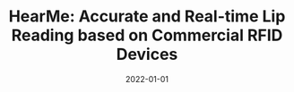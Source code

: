 ---
title: "HearMe: Accurate and Real-time Lip Reading based on Commercial
RFID Devices"
authors:
- Shigeng Zhang
- Zijing Ma
- Kaixuan Lu
- Xuan Liu
- Jia Liu
- Song Guo
- Albert Y. Zomaya
- Jian Zhang
- Jianxin Wang

date: "2022-01-01"
doi: ""

# Publication type.
# 1 = Conference paper; 2 = Journal article;
# 3 = Preprint Paper; 4 = Report; 5 = Book; 6 = Book section;
# 7 = Thesis; 8 = Patent
publication_types: ["2"]

# Publication name and optional abbreviated publication name.
publication: IEEE Transactions on Mobile Computing (TMC) (CCF-A)

# url_pdf: https://ieeexplore.ieee.org/abstract/document/9732420
# url_code: ''
# url_dataset: ''
# url_poster: ''
# url_project: ''
# url_slides: ''
# url_video: ''

---